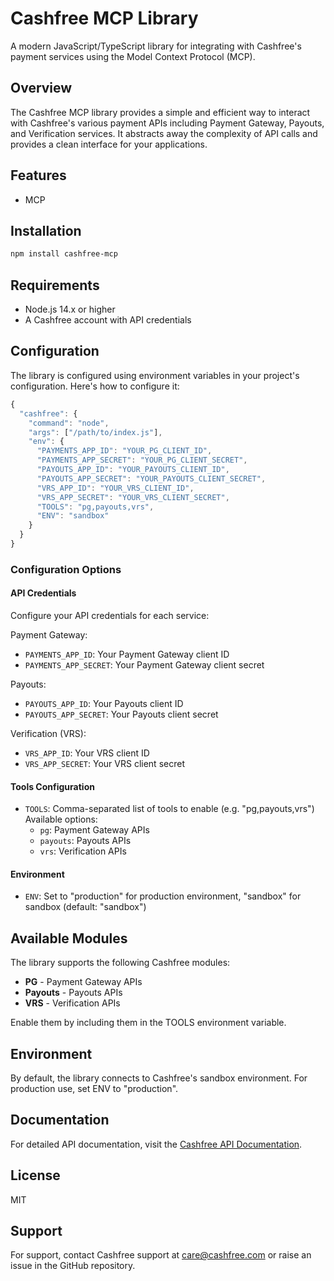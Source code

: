 # Cashfree MCP Library

A modern JavaScript/TypeScript library for integrating with Cashfree's payment services using the Model Context Protocol (MCP).

## Overview

The Cashfree MCP library provides a simple and efficient way to interact with Cashfree's various payment APIs including Payment Gateway, Payouts, and Verification services. It abstracts away the complexity of API calls and provides a clean interface for your applications.

## Features

- MCP 

## Installation

```bash
npm install cashfree-mcp
```

## Requirements

- Node.js 14.x or higher
- A Cashfree account with API credentials

## Configuration

The library is configured using environment variables in your project's configuration. Here's how to configure it:

```javascript
{
  "cashfree": {
    "command": "node",
    "args": ["/path/to/index.js"],
    "env": {
      "PAYMENTS_APP_ID": "YOUR_PG_CLIENT_ID",
      "PAYMENTS_APP_SECRET": "YOUR_PG_CLIENT_SECRET",
      "PAYOUTS_APP_ID": "YOUR_PAYOUTS_CLIENT_ID",
      "PAYOUTS_APP_SECRET": "YOUR_PAYOUTS_CLIENT_SECRET",
      "VRS_APP_ID": "YOUR_VRS_CLIENT_ID",
      "VRS_APP_SECRET": "YOUR_VRS_CLIENT_SECRET",
      "TOOLS": "pg,payouts,vrs",
      "ENV": "sandbox"
    }
  }
}
```

### Configuration Options

#### API Credentials
Configure your API credentials for each service:

Payment Gateway:
- `PAYMENTS_APP_ID`: Your Payment Gateway client ID
- `PAYMENTS_APP_SECRET`: Your Payment Gateway client secret

Payouts:
- `PAYOUTS_APP_ID`: Your Payouts client ID
- `PAYOUTS_APP_SECRET`: Your Payouts client secret

Verification (VRS):
- `VRS_APP_ID`: Your VRS client ID
- `VRS_APP_SECRET`: Your VRS client secret

#### Tools Configuration
- `TOOLS`: Comma-separated list of tools to enable (e.g. "pg,payouts,vrs")
Available options:
  - `pg`: Payment Gateway APIs
  - `payouts`: Payouts APIs
  - `vrs`: Verification APIs

#### Environment
- `ENV`: Set to "production" for production environment, "sandbox" for sandbox (default: "sandbox")

## Available Modules

The library supports the following Cashfree modules:

- **PG** - Payment Gateway APIs
- **Payouts** - Payouts APIs
- **VRS** - Verification APIs

Enable them by including them in the TOOLS environment variable.

## Environment

By default, the library connects to Cashfree's sandbox environment. For production use, set ENV to "production".

## Documentation

For detailed API documentation, visit the [Cashfree API Documentation](https://docs.cashfree.com/reference/).

## License

MIT

## Support

For support, contact Cashfree support at care@cashfree.com or raise an issue in the GitHub repository.